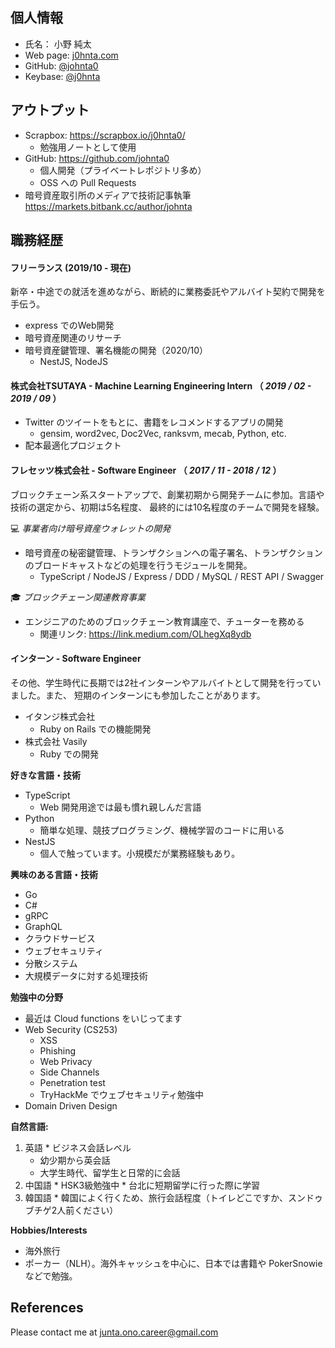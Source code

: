 
## 個人情報

* 氏名： 小野 純太
* Web page: [j0hnta.com](https://j0hnta.com)
* GitHub: [@johnta0](https://github.com/johnta0/)
* Keybase: [@j0hnta](https://keybase.io/j0hnta)

## アウトプット

* Scrapbox: https://scrapbox.io/j0hnta0/
  * 勉強用ノートとして使用
* GitHub: https://github.com/johnta0
  * 個人開発（プライベートレポジトリ多め）
  * OSS への Pull Requests
* 暗号資産取引所のメディアで技術記事執筆 https://markets.bitbank.cc/author/johnta

## 職務経歴

#### **フリーランス** (2019/10 - 現在)

新卒・中途での就活を進めながら、断続的に業務委託やアルバイト契約で開発を手伝う。

- express でのWeb開発
- 暗号資産関連のリサーチ
- 暗号資産鍵管理、署名機能の開発（2020/10）
  - NestJS, NodeJS

#### **株式会社TSUTAYA** - Machine Learning Engineering Intern （ *2019 / 02 - 2019 / 09* ）

- Twitter のツイートをもとに、書籍をレコメンドするアプリの開発
  - gensim, word2vec, Doc2Vec, ranksvm, mecab, Python, etc.
- 配本最適化プロジェクト

#### **フレセッツ株式会社** - Software Engineer （ *2017 / 11 - 2018 / 12* ）

ブロックチェーン系スタートアップで、創業初期から開発チームに参加。言語や技術の選定から、初期は5名程度、
最終的には10名程度のチームで開発を経験。

:computer: *事業者向け暗号資産ウォレットの開発*

- 暗号資産の秘密鍵管理、トランザクションへの電子署名、トランザクションのブロードキャストなどの処理を行うモジュールを開発。
  - TypeScript / NodeJS / Express / DDD / MySQL / REST API / Swagger

:mortar_board: *ブロックチェーン関連教育事業*

- エンジニアのためのブロックチェーン教育講座で、チューターを務める
  - 関連リンク: https://link.medium.com/OLhegXq8ydb

#### **インターン** - Software Engineer

その他、学生時代に長期では2社インターンやアルバイトとして開発を行っていました。また、
短期のインターンにも参加したことがあります。

* イタンジ株式会社
  * Ruby on Rails での機能開発
* 株式会社 Vasily
  * Ruby での開発

**好きな言語・技術**

  * TypeScript
    * Web 開発用途では最も慣れ親しんだ言語
  * Python
    * 簡単な処理、競技プログラミング、機械学習のコードに用いる
  * NestJS
    * 個人で触っています。小規模だが業務経験もあり。

**興味のある言語・技術**

  * Go
  * C#
  * gRPC
  * GraphQL
  * クラウドサービス
  * ウェブセキュリティ
  * 分散システム
  * 大規模データに対する処理技術

**勉強中の分野**

  * 最近は Cloud functions をいじってます
  * Web Security (CS253)
    * XSS
    * Phishing
    * Web Privacy
    * Side Channels
    * Penetration test
    * TryHackMe でウェブセキュリティ勉強中
  * Domain Driven Design


**自然言語:**

  1. 英語
    * ビジネス会話レベル
      * 幼少期から英会話
      * 大学生時代、留学生と日常的に会話
  2. 中国語
    * HSK3級勉強中
    * 台北に短期留学に行った際に学習
  3. 韓国語
    * 韓国によく行くため、旅行会話程度（トイレどこですか、スンドゥブチゲ2人前ください）

**Hobbies/Interests**

- 海外旅行
- ポーカー（NLH）。海外キャッシュを中心に、日本では書籍や PokerSnowie などで勉強。

##   References
Please contact me at [junta.ono.career@gmail.com](mailto:junta.ono.career.com)
